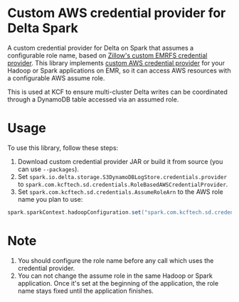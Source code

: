 Custom AWS credential provider for Delta Spark
=======
A custom credential provider for Delta on Spark that assumes a configurable role name, based on [Zillow's custom EMRFS credential provider](https://github.com/zillow/aws-custom-credential-provider).
This library implements [custom AWS credential provider](http://docs.aws.amazon.com/emr/latest/ManagementGuide/emr-plan-credentialsprovider.html) for your Hadoop or Spark applications on EMR, so it can access AWS resources with a configurable AWS assume role.

This is used at KCF to ensure multi-cluster Delta writes can be coordinated through a DynamoDB table
accessed via an assumed role.

# Usage
To use this library, follow these steps:
1. Download custom credential provider JAR or build it from source (you can use `--packages`).
2. Set `spark.io.delta.storage.S3DynamoDBLogStore.credentials.provider` to `spark.com.kcftech.sd.credentials.RoleBasedAWSCredentialProvider`.
3. Set `spark.com.kcftech.sd.credentials.AssumeRoleArn` to the AWS role name you plan to use:
```scala
spark.sparkContext.hadoopConfiguration.set("spark.com.kcftech.sd.credentials.AssumeRoleArn", jobArgs.params.getOrElse("roleName", "your-aws-role-arn"))
```

# Note
1. You should configure the role name before any call which uses the credential provider.
2. You can not change the assume role in the same Hadoop or Spark application. Once it's set at the beginning of the application, the role name stays fixed until the application finishes.
